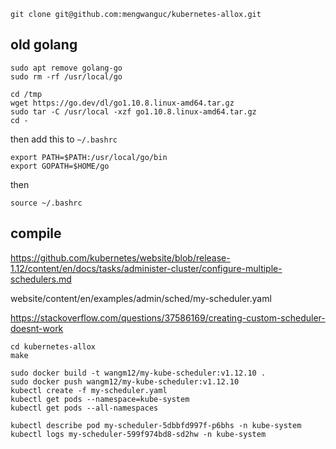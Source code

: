 ```
git clone git@github.com:mengwanguc/kubernetes-allox.git
```

## old golang

```
sudo apt remove golang-go
sudo rm -rf /usr/local/go

cd /tmp
wget https://go.dev/dl/go1.10.8.linux-amd64.tar.gz
sudo tar -C /usr/local -xzf go1.10.8.linux-amd64.tar.gz
cd -
```

then add this to `~/.bashrc`

```
export PATH=$PATH:/usr/local/go/bin
export GOPATH=$HOME/go
```

then 

```
source ~/.bashrc
```


## compile
https://github.com/kubernetes/website/blob/release-1.12/content/en/docs/tasks/administer-cluster/configure-multiple-schedulers.md

website/content/en/examples/admin/sched/my-scheduler.yaml

https://stackoverflow.com/questions/37586169/creating-custom-scheduler-doesnt-work

```
cd kubernetes-allox
make

sudo docker build -t wangm12/my-kube-scheduler:v1.12.10 .
sudo docker push wangm12/my-kube-scheduler:v1.12.10
kubectl create -f my-scheduler.yaml
kubectl get pods --namespace=kube-system
kubectl get pods --all-namespaces
```

```
kubectl describe pod my-scheduler-5dbbfd997f-p6bhs -n kube-system
kubectl logs my-scheduler-599f974bd8-sd2hw -n kube-system
```